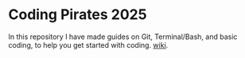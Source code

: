# Coding Pirates 2025

In this repository I have made guides on Git, Terminal/Bash, and basic coding, to help you get started with coding.
[wiki](https://github.com/Coding-Pirates-2025/.github/wiki).
